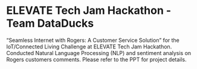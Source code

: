 # ELEVATE Tech Jam Hackathon - Team DataDucks
“Seamless Internet with Rogers: A Customer Service Solution” for the IoT/Connected Living Challenge at ELEVATE Tech Jam Hackathon. Conducted Natural Language Processing (NLP) and sentiment analysis on Rogers customers comments. Please refer to the PPT for project details.
